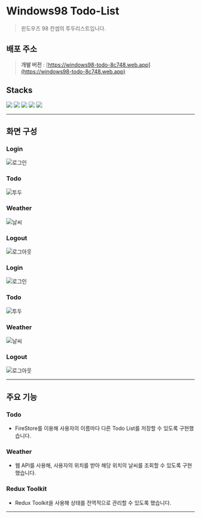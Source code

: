 # Windows98 Todo-List

> 윈도우즈 98 컨셉의 투두리스트입니다.

## 배포 주소

> **개발 버전** : [https://windows98-todo-8c748.web.app](https://windows98-todo-8c748.web.app) <br>

## Stacks

<img src="https://img.shields.io/badge/React-61DAFB?style=for-the-badge&logo=React&logoColor=white">

<img src="https://img.shields.io/badge/TypeScript-3178C6?style=for-the-badge&logo=typescript&logoColor=white">

<img src="https://img.shields.io/badge/Firebase-FFCA28?style=for-the-badge&logo=firebase&logoColor=white">

<img src="https://img.shields.io/badge/Redux Toolkit-764ABC?style=for-the-badge&logo=redux&logoColor=white">

<img src="https://img.shields.io/badge/Styled Components-DB7093?style=for-the-badge&logo=styled-components&logoColor=white">

---

## 화면 구성
### Login
![로그인](https://velog.velcdn.com/images/cji3604/post/0150ee19-b968-4133-b1a0-ff7f0b0cd755/image.gif)

### Todo
![투두](https://velog.velcdn.com/images/cji3604/post/713f33c6-0479-4c03-9d9f-a7f8d8c8b310/image.gif)

### Weather
![날씨](https://velog.velcdn.com/images/cji3604/post/fdc8c1e3-f1ed-4c76-99ba-9b9189a8dfb8/image.gif)

### Logout
![로그아웃](https://velog.velcdn.com/images/cji3604/post/233e3021-5535-4ef9-a968-d6ceb88ccca2/image.gif)

### Login

![로그인](https://velog.velcdn.com/images/cji3604/post/0150ee19-b968-4133-b1a0-ff7f0b0cd755/image.gif)

### Todo

![투두](https://velog.velcdn.com/images/cji3604/post/713f33c6-0479-4c03-9d9f-a7f8d8c8b310/image.gif)

### Weather

![날씨](https://velog.velcdn.com/images/cji3604/post/fdc8c1e3-f1ed-4c76-99ba-9b9189a8dfb8/image.gif)

### Logout

![로그아웃](https://velog.velcdn.com/images/cji3604/post/233e3021-5535-4ef9-a968-d6ceb88ccca2/image.gif)

---

## 주요 기능

### Todo

-   FireStore를 이용해 사용자의 이름마다 다른 Todo List를 저장할 수 있도록 구현했습니다.

### Weather

-   웹 API를 사용해, 사용자의 위치를 받아 해당 위치의 날씨를 조회할 수 있도록 구현했습니다.

### Redux Toolkit

-   Redux Toolkit을 사용해 상태를 전역적으로 관리할 수 있도록 했습니다.

---
